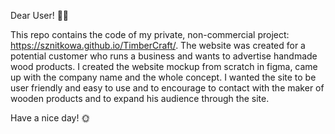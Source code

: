 Dear User! 👋🏻

This repo contains the code of my private, non-commercial project: https://sznitkowa.github.io/TimberCraft/.
The website was created for a potential customer who runs a business and wants to advertise handmade wood products.
I created the website mockup from scratch in figma, came up with the company name and the whole concept.
I wanted the site to be user friendly and easy to use and to encourage to contact with the maker of wooden products and to expand his audience through the site.

Have a nice day! 🌞
